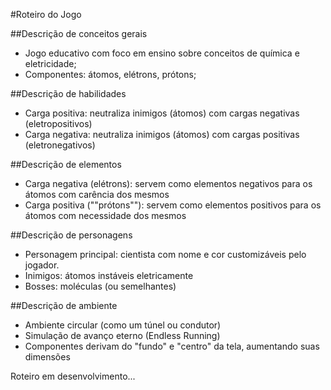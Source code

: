 #Roteiro do Jogo

##Descrição de conceitos gerais
- Jogo educativo com foco em ensino sobre conceitos de química e eletricidade;
- Componentes: átomos, elétrons, prótons;

##Descrição de habilidades
- Carga positiva: neutraliza inimigos (átomos) com cargas negativas (eletropositivos)
- Carga negativa: neutraliza inimigos (átomos) com cargas positivas (eletronegativos)

##Descrição de elementos
- Carga negativa (elétrons): servem como elementos negativos para os átomos com carência dos mesmos
- Carga positiva (""prótons""): servem como elementos positivos para os átomos com necessidade dos mesmos

##Descrição de personagens
- Personagem principal: cientista com nome e cor customizáveis pelo jogador.
- Inimigos: átomos instáveis eletricamente
- Bosses: moléculas (ou semelhantes)

##Descrição de ambiente
- Ambiente circular (como um túnel ou condutor)
- Simulação de avanço eterno (Endless Running)
- Componentes derivam do "fundo" e "centro" da tela, aumentando suas dimensões

Roteiro em desenvolvimento...
